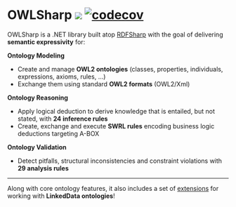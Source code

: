 # OWLSharp <a href="https://www.nuget.org/packages/OWLSharp"><img src="https://img.shields.io/nuget/dt/OWLSharp?style=flat&color=abcdef&logo=nuget&label=downloads"/></a> [![codecov](https://codecov.io/gh/mdesalvo/OWLSharp/graph/badge.svg?token=s7ifp1Uf6D)](https://codecov.io/gh/mdesalvo/OWLSharp)

OWLSharp is a .NET library built atop <a href="https://github.com/mdesalvo/RDFSharp">RDFSharp</a> with the goal of delivering **semantic expressivity** for:

<b>Ontology Modeling</b>
<ul>
    <li>Create and manage <b>OWL2 ontologies</b> (classes, properties, individuals, expressions, axioms, rules, ...)</li>
    <li>Exchange them using standard <b>OWL2 formats</b> (OWL2/Xml)</li>
</ul>

<b>Ontology Reasoning</b>
<ul>
    <li>Apply logical deduction to derive knowledge that is entailed, but not stated, with <b>24 inference rules</b></li>
    <li>Create, exchange and execute <b>SWRL rules</b> encoding business logic deductions targeting A-BOX</li>
</ul>

<b>Ontology Validation</b>
<ul>
    <li>Detect pitfalls, structural inconsistencies and constraint violations with <b>29 analysis rules</b></li>
</ul>
<hr />

Along with core ontology features, it also includes a set of <a href="https://github.com/mdesalvo/OWLSharp.Extensions">extensions</a> for working with <b>LinkedData ontologies</b>!
